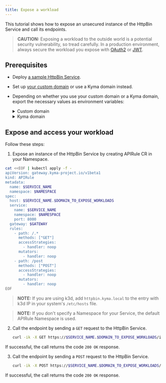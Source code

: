 ```yaml
---
title: Expose a workload
---
```


This tutorial shows how to expose an unsecured instance of the HttpBin Service and call its endpoints.

   > **CAUTION:** Exposing a workload to the outside world is a potential security vulnerability, so tread carefully. In a production environment, always secure the workload you expose with [OAuth2](../01-50-expose-and-secure-a-workload/01-50-expose-and-secure-workload-oauth2.md) or [JWT](../01-50-expose-and-secure-a-workload/01-52-expose-and-secure-workload-jwt.md).

## Prerequisites

* Deploy [a sample HttpBin Service](../01-00-create-workload.md).
* Set up [your custom domain](../01-10-setup-custom-domain-for-workload.md) or use a Kyma domain instead. 
* Depending on whether you use your custom domain or a Kyma domain, export the necessary values as environment variables:
  
  <div tabs name="export-values">

    <details>
    <summary>
    Custom domain
    </summary>
    
    ```bash
    export DOMAIN_TO_EXPOSE_WORKLOADS={DOMAIN_NAME}
    export GATEWAY=$NAMESPACE/httpbin-gateway
    ```
    </details>

    <details>
    <summary>
    Kyma domain
    </summary>

    ```bash
    export DOMAIN_TO_EXPOSE_WORKLOADS={KYMA_DOMAIN_NAME}
    export GATEWAY=kyma-system/kyma-gateway
    ```
    </details>
  </div>

## Expose and access your workload

Follow these steps:

1. Expose an instance of the HttpBin Service by creating APIRule CR in your Namespace.

  ```bash
  cat <<EOF | kubectl apply -f -
  apiVersion: gateway.kyma-project.io/v1beta1
  kind: APIRule
  metadata:
    name: $SERVICE_NAME
    namespace: $NAMESPACE
  spec:
    host: $SERVICE_NAME.$DOMAIN_TO_EXPOSE_WORKLOADS
    service:
      name: $SERVICE_NAME
      namespace: $NAMESPACE
      port: 8000
    gateway: $GATEWAY
    rules:
      - path: /.*
        methods: ["GET"]
        accessStrategies:
          - handler: noop
        mutators:
          - handler: noop
      - path: /post
        methods: ["POST"]
        accessStrategies:
          - handler: noop
        mutators:
          - handler: noop
  EOF
  ```
  
  >**NOTE:** If you are using k3d, add `httpbin.kyma.local` to the entry with k3d IP in your system's `/etc/hosts` file.

  >**NOTE:** If you don't specify a Namespace for your Service, the default APIRule Namespace is used.

2. Call the endpoint by sending a `GET` request to the HttpBin Service.

    ```bash
    curl -ik -X GET https://$SERVICE_NAME.$DOMAIN_TO_EXPOSE_WORKLOADS/ip
    ```
  If successful, the call returns the code `200 OK` response.

3. Call the endpoint by sending a `POST` request to the HttpBin Service.

    ```bash
    curl -ik -X POST https://$SERVICE_NAME.$DOMAIN_TO_EXPOSE_WORKLOADS/post -d "test data"
    ```
  If successful, the call returns the code `200 OK` response.